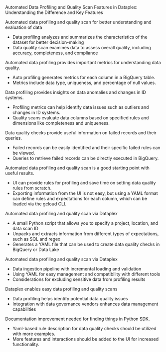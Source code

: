 Automated Data Profiling and Quality Scan Features in Dataplex: Understanding the Difference and Key Features

Automated data profiling and quality scan for better understanding and evaluation of data
- Data profiling analyzes and summarizes the characteristics of the dataset for better decision-making
- Data quality scan examines data to assess overall quality, including accuracy, completeness, and compliance

Automated data profiling provides important metrics for understanding data quality.
- Auto profiling generates metrics for each column in a BigQuery table.
- Metrics include data type, uniqueness, and percentage of null values.

Data profiling provides insights on data anomalies and changes in ID systems.
- Profiling metrics can help identify data issues such as outliers and changes in ID systems.
- Quality scans evaluate data columns based on specified rules and dimensions like completeness and uniqueness.

Data quality checks provide useful information on failed records and their queries.
- Failed records can be easily identified and their specific failed rules can be viewed.
- Queries to retrieve failed records can be directly executed in BigQuery.

Automated data profiling and quality scan is a good starting point with useful results.
- UI can provide rules for profiling and save time on setting data quality rules from scratch.
- Exporting information from the UI is not easy, but using a YAML format can define rules and expectations for each column, which can be loaded via the gcloud CLI.

Automated data profiling and quality scan via Dataplex
- A small Python script that allows you to specify a project, location, and data scan ID
- Unpacks and extracts information from different types of expectations, such as SQL and regex
- Generates a YAML file that can be used to create data quality checks in BigQuery or Data Lake

Automated data profiling and quality scan via Dataplex
- Data ingestion pipeline with incremental loading and validation
- Using YAML for easy management and compatibility with different tools
- Considerations for excluding sensitive data from profiling results

Dataplex enables easy data profiling and quality scans
- Data profiling helps identify potential data quality issues
- Integration with data governance vendors enhances data management capabilities

Documentation improvement needed for finding things in Python SDK.
- Yaml-based rule description for data quality checks should be utilized with more examples.
- More features and interactions should be added to the UI for increased functionality.
